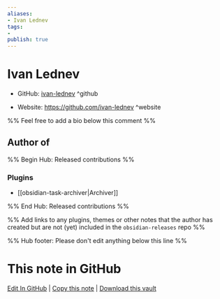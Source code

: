 ```yaml
---
aliases:
- Ivan Lednev
tags:
- 
publish: true
---
```


# Ivan Lednev

- GitHub: [ivan-lednev](https://github.com/ivan-lednev/) ^github
<!-- - Discord: `@` ^discord-->
- Website: <https://github.com/ivan-lednev> ^website
<!-- - [[Publish sites|Publish site]]: ^publish-->

%% Feel free to add a bio below this comment %%


## Author of

%% Begin Hub: Released contributions %%
### Plugins
- [[obsidian-task-archiver|Archiver]]

%% End Hub: Released contributions %%

%% Add links to any plugins, themes or other notes that the author has created but are not (yet) included in the `obsidian-releases` repo %%

<!--
### Unlisted plugins
-->

<!--
### Others
-->

<!--
## Sponsor this author

- [[GitHub sponsors]]: [Sponsor @ivan-lednev on GitHub Sponsors](https://github.com/sponsors/ivan-lednev) ^github-sponsor
- [[Buy me a coffee]]: ^buy-me-a-coffee
- [[PayPal]]: ^paypal
- [[Patreon]]: ^patreon

-->

<!--
## Follow this author

- [[YouTube Channels|On YouTube]]: ^youtube
- Twitter: ^twitter
- ...
-->

%% Hub footer: Please don't edit anything below this line %%

# This note in GitHub

<span class="git-footer">[Edit In GitHub](https://github.dev/obsidian-community/obsidian-hub/blob/main/01%20-%20Community/People/ivan-lednev.md "git-hub-edit-note") | [Copy this note](https://raw.githubusercontent.com/obsidian-community/obsidian-hub/main/01%20-%20Community/People/ivan-lednev.md "git-hub-copy-note") | [Download this vault](https://github.com/obsidian-community/obsidian-hub/archive/refs/heads/main.zip "git-hub-download-vault") </span>
